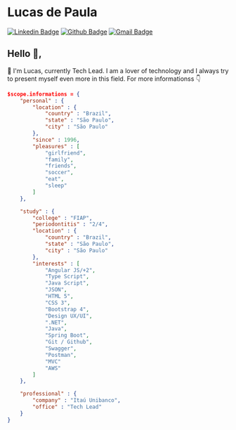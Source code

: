 # Lucas de Paula
[![Linkedin Badge](https://img.shields.io/badge/-LinkedIn-blue?style=flat-square&logo=Linkedin&logoColor=white&link=https://www.linkedin.com/in/lucascavalcantiads/)](https://www.linkedin.com/in/lucascavalcantiads/)
[![Github Badge](https://img.shields.io/badge/-Github-000?style=flat-square&logo=Github&logoColor=white&link=https://github.com/lucas-cavalcanti-ads)](https://github.com/lucas-cavalcanti-ads)
[![Gmail Badge](https://img.shields.io/badge/-Email-c14438?style=flat-square&logo=Gmail&logoColor=white&link=mailto:lucas.tnv27@gmail.com)](mailto:lucas.tnv27@gmail.com)
## Hello 👋, 

:small_orange_diamond: I'm Lucas, currently Tech Lead. I am a lover of technology and I always try to present myself even more in this field. For more informationss :point_down:

```json
$scope.informations = {
    "personal" : {
        "location" : {
            "country" : "Brazil",
            "state" : "São Paulo",
            "city" : "São Paulo"
        },
        "since" : 1996,
        "pleasures" : [
            "girlfriend",
            "family",
            "friends",
            "soccer",
            "eat",
            "sleep"
        ] 
    },

    "study" : {
        "college" : "FIAP",
        "periodontitis" : "2/4",
        "location" : {
            "country" : "Brazil",
            "state" : "São Paulo",
            "city" : "São Paulo"
        },
        "interests" : [
            "Angular JS/+2",
            "Type Script",
            "Java Script",
            "JSON",
            "HTML 5",
            "CSS 3",
            "Bootstrap 4",
            "Design UX/UI",
            ".NET",
            "Java",
            "Spring Boot",
            "Git / Github",
            "Swagger",
            "Postman",
            "MVC"
            "AWS"
        ]
    },

    "professional" : {
        "company" : "Itaú Unibanco",
        "office" : "Tech Lead"
    }
}
```

